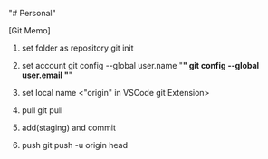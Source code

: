 "# Personal" 

[Git Memo]
1) set folder as repository
  git init

2) set account
  git config --global user.name "****"
  git config --global user.email "****"

3) set local name
  <"origin" in VSCode git Extension>

4) pull
  git pull 

5) add(staging) and commit
  <use VSCode git Extension>

6) push
  git push -u origin head
